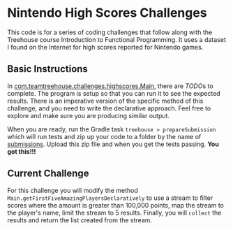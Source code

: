 # Nintendo High Scores Challenges

This code is for a series of coding challenges that follow along with the 
Treehouse course Introduction to Functional Programming.  It uses a dataset I found on the 
Internet for high scores reported for Nintendo games.

## Basic Instructions
In [com.teamtreehouse.challenges.highscores.Main](src/main/java/com/teamtreehouse/challenges/highscores/Main.java),
there are *TODO*s to complete.  The program is setup so that you can run it to see the expected results.
There is an imperative version of the specific method of this challenge, and you need to write the declarative
approach.  Feel free to explore and make sure you are producing similar output.

When you are ready, run the Gradle task `treehouse > prepareSubmission` which will run tests and
zip up your code to a folder by the name of [submissions](submissions).  Upload this zip file
and when you get the tests passing.  **You got this!!!**

## Current Challenge
For this challenge you will modify the method `Main.getFirstFiveAmazingPlayersDeclaratively` to 
use a stream to filter scores where the amount is greater than 100,000 points, map the stream to
the player's name, limit the stream to 5 results.  Finally, you will `collect` the results and 
return the list created from the stream.